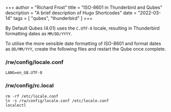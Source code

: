 +++
author = "Richard Frost"
title = "ISO-8601 in Thunderbird and Qubes"
description = "A brief description of Hugo Shortcodes"
date = "2022-03-14"
tags = [
	"qubes",
	"thunderbird"
]
+++

By Default Qubes (4.01) uses the `C.UTF-8` locale, resulting in Thunderbird formatting dates as `MM/DD/YYYY`.

To utilise the more sensible date formatting of ISO-8601 and format dates as `DD/MM/YYY`, create the following files and restart the Qube once complete.
<!--more-->

### /rw/config/locale.conf

```shell
LANG=en_GB.UTF-8
```

### /rw/config/rc.local

```shell
rm -rf /etc/locale.conf
ln -s /rw/config/locale.conf /etc/locale.conf
localectl
```